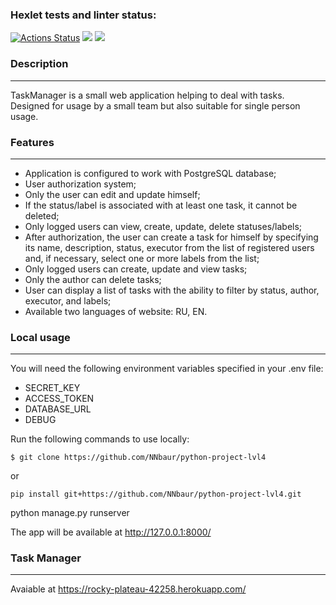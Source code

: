 ### Hexlet tests and linter status:
[![Actions Status](https://github.com/NNbaur/python-project-lvl4/workflows/hexlet-check/badge.svg)](https://github.com/NNbaur/python-project-lvl4/actions) <a href="https://codeclimate.com/github/NNbaur/python-project-lvl4/maintainability"><img src="https://api.codeclimate.com/v1/badges/a8670ff28326526a79b5/maintainability" /></a> <a href="https://codeclimate.com/github/NNbaur/python-project-lvl4/test_coverage"><img src="https://api.codeclimate.com/v1/badges/a8670ff28326526a79b5/test_coverage" /></a>

### Description
______
TaskManager is a small web application helping to deal with tasks. Designed for usage by a small team but also suitable for single person usage.

### Features
______

* Application is configured to work with PostgreSQL database;
* User authorization system;
* Only the user can edit and update himself;
* If the status/label is associated with at least one task, it cannot be deleted;
* Only logged users can view, create, update, delete statuses/labels;
* After authorization, the user can create a task for himself by specifying its name, description, status, executor from the list of registered users and, if necessary, select one or more labels from the list; 
* Only logged users can create, update and view tasks;
* Only the author can delete tasks;
* User can display a list of tasks with the ability to filter by status, author, executor, and labels;
* Available two languages of website: RU, EN.


### Local usage
______

You will need the following environment variables specified in your .env file:

* SECRET_KEY
* ACCESS_TOKEN
* DATABASE_URL
* DEBUG

Run the following commands to use locally:

```
$ git clone https://github.com/NNbaur/python-project-lvl4 
```
or

```
pip install git+https://github.com/NNbaur/python-project-lvl4.git
```

python manage.py runserver

The app will be available at http://127.0.0.1:8000/

### Task Manager
______

Avaiable at https://rocky-plateau-42258.herokuapp.com/